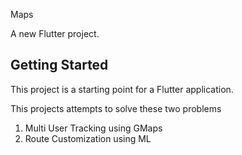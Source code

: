 Maps

A new Flutter project.

## Getting Started

This project is a starting point for a Flutter application.

This projects attempts to solve these two problems

1. Multi User Tracking using GMaps
2. Route Customization using ML
